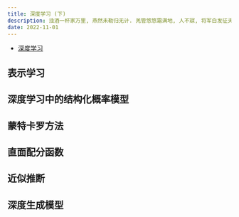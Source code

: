 ```yaml
---
title: 深度学习 (下)
description: 浊酒一杯家万里, 燕然未勒归无计. 羌管悠悠霜满地, 人不寐, 将军白发征夫泪.
date: 2022-11-01
---
```


- [深度学习](https://book.douban.com/subject/27087503/)

## 表示学习

## 深度学习中的结构化概率模型

## 蒙特卡罗方法

## 直面配分函数

## 近似推断

## 深度生成模型
